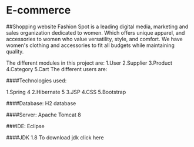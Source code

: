 # E-commerce
##Shopping website
Fashion Spot is a leading digital media, marketing and sales
			organization dedicated to women. Which offers unique apparel, and
			accessories to women who value versatility, style, and comfort. We
			have women's clothing and accessories to fit all budgets while
			maintaining quality.

The different modules in this project are: 1.User 2.Supplier 3.Product 4.Category 5.Cart 
The different users are:

####Technologies used:

1.Spring 4
2.Hibernate 5
3.JSP
4.CSS 
5.Bootstrap

####Database:
H2 database

####Server:
Apache Tomcat 8

###IDE:
Eclipse
   
####JDK 1.8
To download jdk click here<a href="http://www.oracle.com/technetwork/java/javase/downloads/jdk8-downloads-2133151.html">
